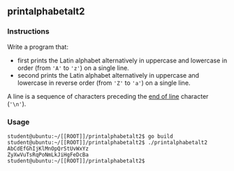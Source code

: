 ## printalphabetalt2

### Instructions

Write a program that:

- first prints the Latin alphabet alternatively in uppercase and lowercase in order (from `'A'` to `'z'`) on a single line.
- second prints the Latin alphabet alternatively in uppercase and lowercase in reverse order (from `'Z'` to `'a'`) on a single line.

A line is a sequence of characters preceding the [end of line](https://en.wikipedia.org/wiki/Newline) character (`'\n'`).

### Usage

```console
student@ubuntu:~/[[ROOT]]/printalphabetalt2$ go build
student@ubuntu:~/[[ROOT]]/printalphabetalt2$ ./printalphabetalt2
AbCdEfGhIjKlMnOpQrStUvWxYz
ZyXwVuTsRqPoNmLkJiHgFeDcBa
student@ubuntu:~/[[ROOT]]/printalphabetalt2$
```
